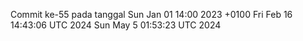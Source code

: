 Commit ke-55 pada tanggal Sun Jan 01 14:00 2023 +0100
Fri Feb 16 14:43:06 UTC 2024
Sun May  5 01:53:23 UTC 2024

